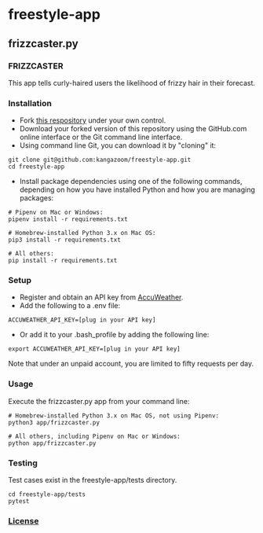 # freestyle-app

## frizzcaster.py

### FRIZZCASTER
This app tells curly-haired users the likelihood of frizzy hair in their forecast.

### Installation
- Fork [this respository](https://github.com/kangazoom/freestyle-app) under your own control.
- Download your forked version of this repository using the GitHub.com online interface or the Git command line interface.
- Using command line Git, you can download it by "cloning" it:
```
git clone git@github.com:kangazoom/freestyle-app.git
cd freestyle-app
```

- Install package dependencies using one of the following commands, depending on how you have installed Python and how you are managing packages:

```
# Pipenv on Mac or Windows:
pipenv install -r requirements.txt

# Homebrew-installed Python 3.x on Mac OS:
pip3 install -r requirements.txt

# All others:
pip install -r requirements.txt
```

### Setup
- Register and obtain an API key from [AccuWeather](https://developer.accuweather.com/).
- Add the following to a .env file:
```
ACCUWEATHER_API_KEY=[plug in your API key]
```
- Or add it to your .bash_profile by adding the following line:
```
export ACCUWEATHER_API_KEY=[plug in your API key]
```

Note that under an unpaid account, you are limited to fifty requests per day.


### Usage
Execute the frizzcaster.py app from your command line:

```
# Homebrew-installed Python 3.x on Mac OS, not using Pipenv:
python3 app/frizzcaster.py

# All others, including Pipenv on Mac or Windows:
python app/frizzcaster.py
```

### Testing
Test cases exist in the freestyle-app/tests directory.
```
cd freestyle-app/tests
pytest
```

### [License](https://github.com/kangazoom/freestyle-app/blob/master/license)
